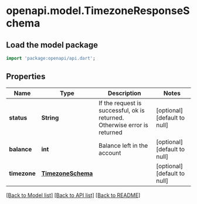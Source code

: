 # openapi.model.TimezoneResponseSchema

## Load the model package
```dart
import 'package:openapi/api.dart';
```

## Properties
Name | Type | Description | Notes
------------ | ------------- | ------------- | -------------
**status** | **String** | If the request is successful, ok is returned. Otherwise error is returned | [optional] [default to null]
**balance** | **int** | Balance left in the account | [optional] [default to null]
**timezone** | [**TimezoneSchema**](TimezoneSchema.md) |  | [optional] [default to null]

[[Back to Model list]](../README.md#documentation-for-models) [[Back to API list]](../README.md#documentation-for-api-endpoints) [[Back to README]](../README.md)


